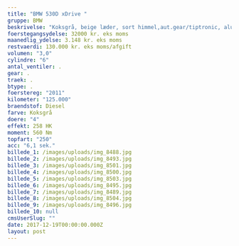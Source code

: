 ```yaml
---
title: "BMW 530D xDrive "
gruppe: BMW
beskrivelse: "Koksgrå, beige læder, sort himmel,aut.gear/tiptronic, alu., 17\" alufælge, sædevarme, højdejust. forsæde, el indst. forsæder, el indst. førersæde, airbag, esp, servo, indfarvede kofangere, el-ruder, 4x el-ruder, el-spejle, cd/radio, 2 zone klima, navigation, multifunktionsrat, bluetooth, ikke ryger, armlæn, isofix, bagagerumsdækken, kopholder, læderindtræk, splitbagsæde, læderrat, c.lås, fjernb. c.lås, parkeringssensor, ratgearskifte, fartpilot, infocenter, startspærre, auto. nedbl. bakspejl, udv. temp. måler, regnsensor, lygtevasker, tågelygter, xenonlys, service ok, diesel partikel filter\n\n I øvrigt\n\n * Vi tilbyder fri kilometer i hele leasingperioden.  \n* Cap Approved Garantiforsikring i hele leasingperioden. (valgfri)* Vi tilbyder kaskoforsikring på alle vores biler  \n* Privat, sæson, split og erhverv – vi har det hele.  \n* Du vælger selv perioden: 6, 12, 24 eller 36 måneder.  \n* Vi opbevarer også gerne din bil over vinteren  \n* Har vi ikke bilen på lager, dedikere vi os til at finde\nden helt rigtige og står for importen.\n______________________________________________ \n\n \n\n \n\n \n\n"
foerstegangsydelse: 32000 kr. eks moms
maanedlig_ydelse: 3.148 kr. eks moms
restvaerdi: 130.000 kr. eks moms/afgift
volumen: "3,0"
cylindre: "6"
antal_ventiler: .
gear: .
traek: .
btype: .
foerstereg: "2011"
kilometer: "125.000"
braendstof: Diesel
farve: Koksgrå
doere: "4"
effekt: 258 HK
moment: 560 Nm
topfart: "250"
acc: "6,1 sek."
billede_1: /images/uploads/img_8488.jpg
billede_2: /images/uploads/img_8493.jpg
billede_3: /images/uploads/img_8501.jpg
billede_4: /images/uploads/img_8500.jpg
billede_5: /images/uploads/img_8503.jpg
billede_6: /images/uploads/img_8495.jpg
billede_7: /images/uploads/img_8489.jpg
billede_8: /images/uploads/img_8504.jpg
billede_9: /images/uploads/img_8496.jpg
billede_10: null
cmsUserSlug: ""
date: 2017-12-19T00:00:00.000Z
layout: post
---
```


